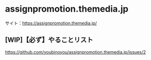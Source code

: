 # assignpromotion.themedia.jp
サイト：https://assignpromotion.themedia.jp/

## [WIP]【必ず】やることリスト
https://github.com/youbinoyou/assignpromotion.themedia.jp/issues/2
